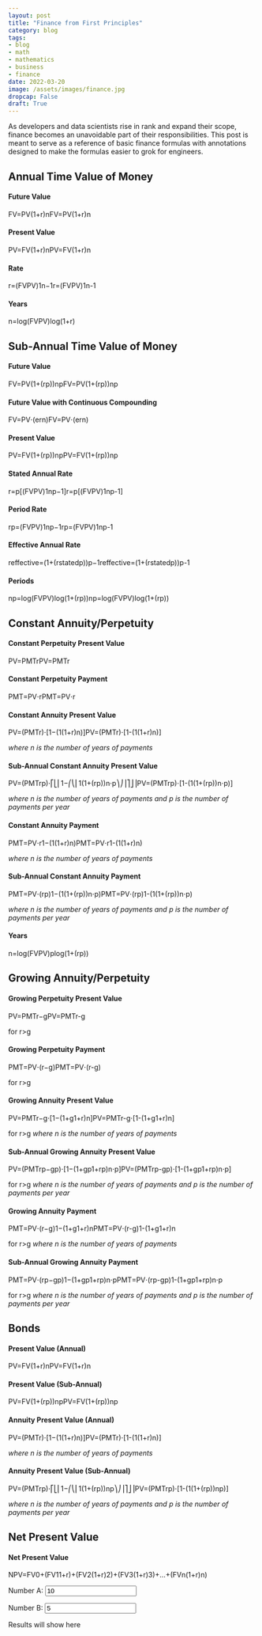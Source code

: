```yaml
---
layout: post
title: "Finance from First Principles"
category: blog
tags: 
- blog
- math
- mathematics
- business
- finance
date: 2022-03-20
image: /assets/images/finance.jpg
dropcap: False
draft: True
---
```


As developers and data scientists rise in rank and expand their scope, finance becomes an unavoidable part of their responsibilities. This post is meant to serve as a reference of basic finance formulas with annotations designed to make the formulas easier to grok for engineers.

## Annual Time Value of Money

#### Future Value

FV=PV(1+r)nFV=PV(1+r)n

#### Present Value

PV=FV(1+r)nPV=FV(1+r)n

#### Rate

r=(FVPV)1n−1r=(FVPV)1n-1

#### Years

n=log(FVPV)log(1+r)

## Sub-Annual Time Value of Money

#### Future Value

FV=PV(1+(rp))npFV=PV(1+(rp))np

#### Future Value with Continuous Compounding

FV=PV⋅(ern)FV=PV⋅(ern)

#### Present Value

PV=FV(1+(rp))npPV=FV(1+(rp))np

#### Stated Annual Rate

r=p[(FVPV)1np−1]r=p[(FVPV)1np-1]

#### Period Rate

rp=(FVPV)1np−1rp=(FVPV)1np-1

#### Effective Annual Rate

reffective=(1+(rstatedp))p−1reffective=(1+(rstatedp))p-1

#### Periods

np=log(FVPV)log(1+(rp))np=log(FVPV)log(1+(rp))

## Constant Annuity/Perpetuity

#### Constant Perpetuity Present Value

PV=PMTrPV=PMTr

#### Constant Perpetuity Payment

PMT=PV⋅rPMT=PV⋅r

#### Constant Annuity Present Value

PV=(PMTr)⋅[1−(1(1+r)n)]PV=(PMTr)⋅[1-(1(1+r)n)]

*where n is the number of years of payments*

#### Sub-Annual Constant Annuity Present Value

PV=(PMTrp)⋅⎡⎣⎢1−⎛⎝⎜1(1+(rp))n⋅p⎞⎠⎟⎤⎦⎥PV=(PMTrp)⋅[1-(1(1+(rp))n⋅p)]

*where n is the number of years of payments and p is the number of payments per year*

#### Constant Annuity Payment

PMT=PV⋅r1−(1(1+r)n)PMT=PV⋅r1-(1(1+r)n)

*where n is the number of years of payments*

#### Sub-Annual Constant Annuity Payment

PMT=PV⋅(rp)1−(1(1+(rp))n⋅p)PMT=PV⋅(rp)1-(1(1+(rp))n⋅p)

*where n is the number of years of payments and p is the number of payments per year*

#### Years

n=log(FVPV)plog(1+(rp))

## Growing Annuity/Perpetuity

#### Growing Perpetuity Present Value

PV=PMTr−gPV=PMTr-g

for r>g

#### Growing Perpetuity Payment

PMT=PV⋅(r−g)PMT=PV⋅(r-g)

for r>g

#### Growing Annuity Present Value

PV=PMTr−g⋅[1−(1+g1+r)n]PV=PMTr-g⋅[1-(1+g1+r)n]

for r>g
*where n is the number of years of payments*

#### Sub-Annual Growing Annuity Present Value

PV=(PMTrp−gp)⋅[1−(1+gp1+rp)n⋅p]PV=(PMTrp-gp)⋅[1-(1+gp1+rp)n⋅p]

for r>g
*where n is the number of years of payments and p is the number of payments per year*

#### Growing Annuity Payment

PMT=PV⋅(r−g)1−(1+g1+r)nPMT=PV⋅(r-g)1-(1+g1+r)n

for r>g
*where n is the number of years of payments*

#### Sub-Annual Growing Annuity Payment

PMT=PV⋅(rp−gp)1−(1+gp1+rp)n⋅pPMT=PV⋅(rp-gp)1-(1+gp1+rp)n⋅p

for r>g
*where n is the number of years of payments and p is the number of payments per year*

## Bonds

#### Present Value (Annual)

PV=FV(1+r)nPV=FV(1+r)n

#### Present Value (Sub-Annual)

PV=FV(1+(rp))npPV=FV(1+(rp))np

#### Annuity Present Value (Annual)

PV=(PMTr)⋅[1−(1(1+r)n)]PV=(PMTr)⋅[1-(1(1+r)n)]

*where n is the number of years of payments*

#### Annuity Present Value (Sub-Annual)

PV=(PMTrp)⋅⎡⎣⎢1−⎛⎝⎜1(1+(rp))np⎞⎠⎟⎤⎦⎥PV=(PMTrp)⋅[1-(1(1+(rp))np)]

*where n is the number of years of payments and p is the number of payments per year*

## Net Present Value

#### Net Present Value

NPV=FV0+(FV11+r)+(FV2(1+r)2)+(FV3(1+r)3)+...+(FVn(1+r)n)



<script>
	function calcPercent(a, b) {
		// The function displays text expressing the relation between two numbers as percentages
		if (isNaN(parseFloat(a))|isNaN(parseFloat(b))){
			document.getElementById('results').innerHTML = 'Please enter numeric values only'
		} else {
			document.getElementById('results').innerHTML = 'The following percentage relationships are true:'
			document.getElementById('results').innerHTML += '<p>'+a+' is '+100*parseFloat(a)/parseFloat(b)+'% of '+b+'.</p>'
			document.getElementById('results').innerHTML += '<p>'+b+' is '+100*parseFloat(b)/parseFloat(a)+'% of '+a+'.</p>'
			if (parseFloat(a)>parseFloat(b)) {
				document.getElementById('results').innerHTML += '<p>'+a+' is '+100*(parseFloat(a)-parseFloat(b))/parseFloat(b)+'% larger than '+b+'.</p>'
				document.getElementById('results').innerHTML += '<p>'+b+' is '+100*(parseFloat(a)-parseFloat(b))/parseFloat(a)+'% smaller than '+a+'.</p>'
			} else {
				document.getElementById('results').innerHTML += '<p>'+a+' is '+100*(parseFloat(b)-parseFloat(a))/parseFloat(b)+'% smaller than '+b+'.</p>'
				document.getElementById('results').innerHTML += '<p>'+b+' is '+100*(parseFloat(b)-parseFloat(a))/parseFloat(a)+'% larger than '+a+'.</p>'
			}
		}
	}
</script>
<form onload="calcPercent(document.getElementById('a').value, document.getElementById('b').value)">
	<p>Number A: <input type="text" id="a" value="10" onchange="calcPercent(document.getElementById('a').value, document.getElementById('b').value)"></p>
	<p>Number B: <input type="text" id="b" value="5" onchange="calcPercent(document.getElementById('a').value, document.getElementById('b').value)"></p>
	<div id="results">
		Results will show here 
	</div>
</form>